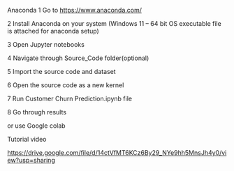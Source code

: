 Anaconda
1 Go to https://www.anaconda.com/

2 Install Anaconda on your system (Windows 11 – 64 bit OS executable file is attached for anaconda setup)

3 Open Jupyter notebooks

4 Navigate through Source_Code folder(optional)

5 Import the source code and dataset

6 Open the source code as a new kernel

7 Run Customer Churn Prediction.ipynb file

8 Go through results

or use Google colab



Tutorial video 

https://drive.google.com/file/d/14ctVfMT6KCz6By29_NYe9hh5MnsJh4y0/view?usp=sharing
